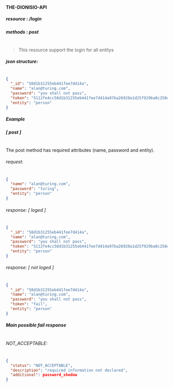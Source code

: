 #### THE-DIONISIO-API
##### resource : /login 
##### methods : post
#
>This resource support the login for all entitys
##### json structure:
#
```json
{
  "_id": "58d1b31255eb441fee7d414a",
  "name": "alan@turing.com",
  "password": "you shall not pass",
  "token": "5112fe4cc58d1b31255eb441fee7d414a97ba26920a1d25f929ba0c258d1b31255eb441fee7d414a3055241e",
  "entity": "person"
}
```
##### Example

##### [ post ]
#
The post method has required attributes (name, password and entity).
###### request:
#
```json
{
  "name": "alan@turing.com",
  "password": "turing",
  "entity": "person"
}
```
###### response: [ loged ]
#
```json
{
  "_id": "58d1b31255eb441fee7d414a",
  "name": "alan@turing.com",
  "password": "you shall not pass",
  "token": "5112fe4cc58d1b31255eb441fee7d414a97ba26920a1d25f929ba0c258d1b31255eb441fee7d414a3055241e",
  "entity": "person"
}
```
###### response: [ not loged ]
#
```json
{
  "_id": "58d1b31255eb441fee7d414a",
  "name": "alan@turing.com",
  "password": "you shall not pass",
  "token": "fail",
  "entity": "person"
}
```
##### Main possible fail response
#
###### NOT_ACCEPTABLE:
#
```json
{
  "status": "NOT_ACCEPTABLE",
  "description": "required information not declared",
  "additional": password_shodow
}
```
